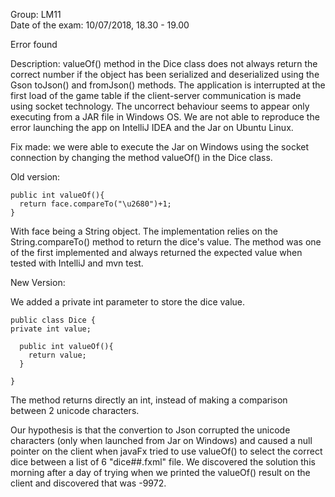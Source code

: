 
Group: LM11  
Date of the exam: 10/07/2018, 18.30 - 19.00  
  
Error found  
  
Description: valueOf() method in the Dice class does not always return the correct number if the object has been serialized and deserialized using the Gson toJson() and fromJson() methods.
The application is interrupted at the first load of the game table if the client-server communication is made using socket technology.
The uncorrect behaviour seems to appear only executing from a JAR file in Windows OS. We are not able to reproduce the error launching the app on IntelliJ IDEA and the Jar on Ubuntu Linux.
  
Fix made: we were able to execute the Jar on Windows using the socket connection by changing the method valueOf() in the Dice class.
  
Old version: 

    public int valueOf(){  
      return face.compareTo("\u2680")+1;  
    }

With face being a String object.
The implementation relies on the String.compareTo() method to return the dice's value.
The method was one of the first implemented and always returned the expected value when tested with IntelliJ and mvn test.

New Version:  

We added a private int parameter to store the dice value.  

    public class Dice {
    private int value;

      public int valueOf(){  
        return value;  
      }  

    }
  
  
The method returns directly an int, instead of making a comparison between 2 unicode characters.  
  
Our hypothesis is that the convertion to Json corrupted the unicode characters (only when launched from Jar on Windows) and caused a null pointer on the client when javaFx tried to use valueOf() to select the correct dice between a list of 6 "dice##.fxml" file.
We discovered the solution this morning after a day of trying when we printed the valueOf() result on the client and discovered that was -9972.
